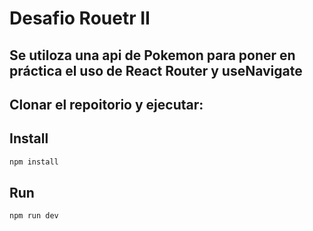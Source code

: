 # Desafio Rouetr II
## Se utiloza una api de Pokemon para poner en práctica el uso de React Router y useNavigate
## Clonar el repoitorio y ejecutar:
## Install

```bash
npm install
```

## Run

```bash
npm run dev
```
